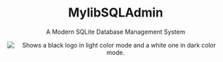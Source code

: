 <main>
  <h1 align="center">MylibSQLAdmin</h1>
  <p align="center">A Modern SQLite Database Management System</p>
  <p align="center">
    <picture>
      <source media="(prefers-color-scheme: dark)" srcset="https://i.imgur.com/3v4wsW9.png">
      <source media="(prefers-color-scheme: light)" srcset="https://i.imgur.com/YZzfbCZ.png">
      <img alt="Shows a black logo in light color mode and a white one in dark color mode." src="https://avatars.githubusercontent.com/u/32319439?v=4">
    </picture>
  </p>
</main>
